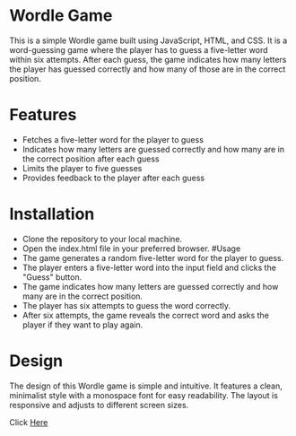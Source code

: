 # Wordle Game
This is a simple Wordle game built using JavaScript, HTML, and CSS. It is a word-guessing game where the player has to guess a five-letter word within six attempts. After each guess, the game indicates how many letters the player has guessed correctly and how many of those are in the correct position.

# Features
- Fetches a five-letter word for the player to guess
- Indicates how many letters are guessed correctly and how many are in the correct position after each guess
- Limits the player to five guesses
- Provides feedback to the player after each guess
# Installation
- Clone the repository to your local machine.
- Open the index.html file in your preferred browser.
#Usage
- The game generates a random five-letter word for the player to guess.
- The player enters a five-letter word into the input field and clicks the "Guess" button.
- The game indicates how many letters are guessed correctly and how many are in the correct position.
- The player has six attempts to guess the word correctly.
- After six attempts, the game reveals the correct word and asks the player if they want to play again.
# Design
The design of this Wordle game is simple and intuitive. It features a clean, minimalist style with a monospace font for easy readability. The layout is responsive and adjusts to different screen sizes.

Click <a href = 'https://yeni2766.github.io/wordle/'>Here</a>
